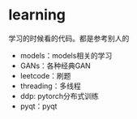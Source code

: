 # learning
学习的时候看的代码。都是参考别人的
- models：models相关的学习
- GANs：各种经典GAN
- leetcode：刷题
- threading：多线程
- ddp: pytorch分布式训练
- pyqt：pyqt